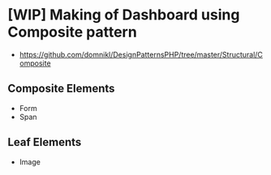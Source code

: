 # [WIP] Making of Dashboard using Composite pattern

 - https://github.com/domnikl/DesignPatternsPHP/tree/master/Structural/Composite

 ## Composite Elements
 - Form
 - Span

 ## Leaf Elements
 - Image